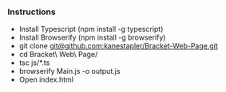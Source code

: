 ### Instructions
* Install Typescript (npm install -g typescript)
* Install Browserify (npm install -g browserify)
* git clone [git@github.com:kanestapler/Bracket-Web-Page.git](https://github.com/kanestapler/Bracket-Web-Page)
* cd Bracket\ Web\ Page/
* tsc js/*.ts
* browserify Main.js -o output.js
* Open index.html
